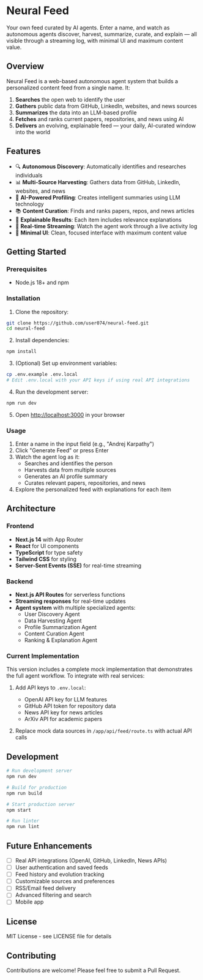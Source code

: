 # Neural Feed

Your own feed curated by AI agents. Enter a name, and watch as autonomous agents discover, harvest, summarize, curate, and explain — all visible through a streaming log, with minimal UI and maximum content value.

## Overview

Neural Feed is a web-based autonomous agent system that builds a personalized content feed from a single name. It:

1. **Searches** the open web to identify the user
2. **Gathers** public data from GitHub, LinkedIn, websites, and news sources
3. **Summarizes** the data into an LLM-based profile
4. **Fetches** and ranks current papers, repositories, and news using AI
5. **Delivers** an evolving, explainable feed — your daily, AI-curated window into the world

## Features

- 🔍 **Autonomous Discovery**: Automatically identifies and researches individuals
- 📊 **Multi-Source Harvesting**: Gathers data from GitHub, LinkedIn, websites, and news
- 🤖 **AI-Powered Profiling**: Creates intelligent summaries using LLM technology
- 📚 **Content Curation**: Finds and ranks papers, repos, and news articles
- 🎯 **Explainable Results**: Each item includes relevance explanations
- 📡 **Real-time Streaming**: Watch the agent work through a live activity log
- 🎨 **Minimal UI**: Clean, focused interface with maximum content value

## Getting Started

### Prerequisites

- Node.js 18+ and npm

### Installation

1. Clone the repository:
```bash
git clone https://github.com/user074/neural-feed.git
cd neural-feed
```

2. Install dependencies:
```bash
npm install
```

3. (Optional) Set up environment variables:
```bash
cp .env.example .env.local
# Edit .env.local with your API keys if using real API integrations
```

4. Run the development server:
```bash
npm run dev
```

5. Open [http://localhost:3000](http://localhost:3000) in your browser

### Usage

1. Enter a name in the input field (e.g., "Andrej Karpathy")
2. Click "Generate Feed" or press Enter
3. Watch the agent log as it:
   - Searches and identifies the person
   - Harvests data from multiple sources
   - Generates an AI profile summary
   - Curates relevant papers, repositories, and news
4. Explore the personalized feed with explanations for each item

## Architecture

### Frontend
- **Next.js 14** with App Router
- **React** for UI components
- **TypeScript** for type safety
- **Tailwind CSS** for styling
- **Server-Sent Events (SSE)** for real-time streaming

### Backend
- **Next.js API Routes** for serverless functions
- **Streaming responses** for real-time updates
- **Agent system** with multiple specialized agents:
  - User Discovery Agent
  - Data Harvesting Agent
  - Profile Summarization Agent
  - Content Curation Agent
  - Ranking & Explanation Agent

### Current Implementation

This version includes a complete mock implementation that demonstrates the full agent workflow. To integrate with real services:

1. Add API keys to `.env.local`:
   - OpenAI API key for LLM features
   - GitHub API token for repository data
   - News API key for news articles
   - ArXiv API for academic papers

2. Replace mock data sources in `/app/api/feed/route.ts` with actual API calls

## Development

```bash
# Run development server
npm run dev

# Build for production
npm run build

# Start production server
npm start

# Run linter
npm run lint
```

## Future Enhancements

- [ ] Real API integrations (OpenAI, GitHub, LinkedIn, News APIs)
- [ ] User authentication and saved feeds
- [ ] Feed history and evolution tracking
- [ ] Customizable sources and preferences
- [ ] RSS/Email feed delivery
- [ ] Advanced filtering and search
- [ ] Mobile app

## License

MIT License - see LICENSE file for details

## Contributing

Contributions are welcome! Please feel free to submit a Pull Request.
